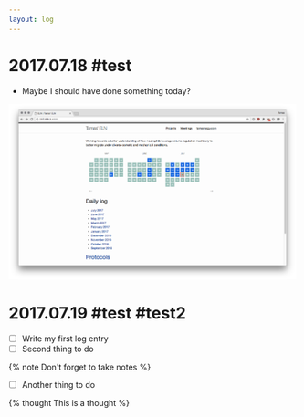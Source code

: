 ```yaml
---
layout: log
---
```


# 2017.07.18 #test

- Maybe I should have done something today?

![This is a cool picture](assets/d7ce15fd.png)

# 2017.07.19 #test #test2

- [ ] Write my first log entry
- [ ] Second thing to do

{% note Don't forget to take notes %}

- [ ] Another thing to do

{% thought This is a thought %}
